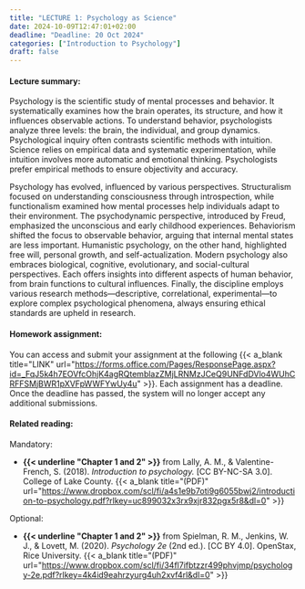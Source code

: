 ```yaml
---
title: "LECTURE 1: Psychology as Science"
date: 2024-10-09T12:47:01+02:00
deadline: "Deadline: 20 Oct 2024"
categories: ["Introduction to Psychology"]
draft: false
---
```


#### Lecture summary:

Psychology is the scientific study of mental processes and behavior. It systematically examines how the brain operates, its structure, and how it influences observable actions. To understand behavior, psychologists analyze three levels: the brain, the individual, and group dynamics. Psychological inquiry often contrasts scientific methods with intuition. Science relies on empirical data and systematic experimentation, while intuition involves more automatic and emotional thinking. Psychologists prefer empirical methods to ensure objectivity and accuracy.

Psychology has evolved, influenced by various perspectives. Structuralism focused on understanding consciousness through introspection, while functionalism examined how mental processes help individuals adapt to their environment. The psychodynamic perspective, introduced by Freud, emphasized the unconscious and early childhood experiences. Behaviorism shifted the focus to observable behavior, arguing that internal mental states are less important. Humanistic psychology, on the other hand, highlighted free will, personal growth, and self-actualization. Modern psychology also embraces biological, cognitive, evolutionary, and social-cultural perspectives. Each offers insights into different aspects of human behavior, from brain functions to cultural influences. Finally, the discipline employs various research methods—descriptive, correlational, experimental—to explore complex psychological phenomena, always ensuring ethical standards are upheld in research.

#### Homework assignment:

You can access and submit your assignment at the following {{< a_blank title="LINK" url="https://forms.office.com/Pages/ResponsePage.aspx?id=_FqJ5k4h7EOVfcOhjK4agRQtemblazZMjLRNMzJCeQ9UNFdDVlo4WUhCRFFSMjBWR1pXVFpWWFYwUy4u" >}}. Each assignment has a deadline. Once the deadline has passed, the system will no longer accept any additional submissions.

#### Related reading:

Mandatory:

* **{{< underline "Chapter 1 and 2" >}}** from Lally, A. M., & Valentine-French, S. (2018). *Introduction to psychology.* [CC BY-NC-SA 3.0]. College of Lake County. {{< a_blank title="(PDF)" url="https://www.dropbox.com/scl/fi/a4s1e9b7oti9g6055bwj2/introduction-to-psychology.pdf?rlkey=uc899032x3rx9xjr832pgx5r8&dl=0" >}}

Optional:

* **{{< underline "Chapter 1 and 2" >}}** from Spielman, R. M., Jenkins, W. J., & Lovett, M. (2020). *Psychology 2e* (2nd ed.). [CC BY 4.0]. OpenStax, Rice University. {{< a_blank title="(PDF)" url="https://www.dropbox.com/scl/fi/34fl7ifbtzzr499phvjmp/psychology-2e.pdf?rlkey=4k4id9eahrzyurg4uh2xvf4rl&dl=0" >}}
